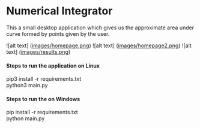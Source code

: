 # Numerical Integrator

This a small desktop application which gives us the approximate area under curve formed by points given by the user.

![alt text] ([images/homepage.png](https://github.com/ssreeramj/Numerical-Integrator-Kivy/blob/master/images/homepage.png))
![alt text] ([images/homepage2.png](https://github.com/ssreeramj/Numerical-Integrator-Kivy/blob/master/images/homepage2.png))
![alt text] ([images/results.png](https://github.com/ssreeramj/Numerical-Integrator-Kivy/blob/master/images/results.png))


#### Steps to run the application on Linux
pip3 install -r requirements.txt \
python3 main.py

#### Steps to run the on Windows
pip install -r requirements.txt \
python main.py




